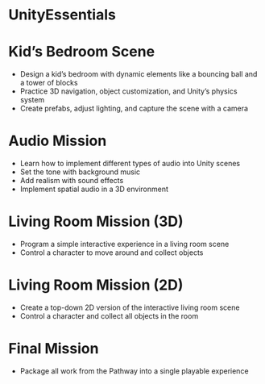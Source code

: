# UnityEssentials
# Kid’s Bedroom Scene

- Design a kid’s bedroom with dynamic elements like a bouncing ball and a tower of blocks  
- Practice 3D navigation, object customization, and Unity’s physics system  
- Create prefabs, adjust lighting, and capture the scene with a camera  

# Audio Mission

- Learn how to implement different types of audio into Unity scenes  
- Set the tone with background music  
- Add realism with sound effects  
- Implement spatial audio in a 3D environment  

# Living Room Mission (3D)

- Program a simple interactive experience in a living room scene  
- Control a character to move around and collect objects  

# Living Room Mission (2D)

- Create a top-down 2D version of the interactive living room scene  
- Control a character and collect all objects in the room  

# Final Mission

- Package all work from the Pathway into a single playable experience  

